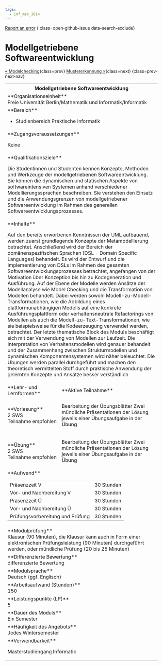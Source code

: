 ```yaml
---
tags:
  - inf_msc_2014
---
```

[Report an error](https://github.com/SGSSGene/FUB-SUP/issues/new?title=Error%20in%20%22Modellgetriebene%20Softwareentwicklung%22&body=There%20seems%20to%20be%20an%20error%20in%20module%20%22Modellgetriebene%20Softwareentwicklung%22%2E%0A%0A%3CDescribe%20here%20a%20slightly%20more%20detailed%20description%20of%20what%20is%20wrong%3E&labels=bug)
{ class=open-github-issue data-search-exclude}

# Modellgetriebene Softwareentwicklung

[« Modelchecking](Modelchecking.md){class=prev}
[Mustererkennung »](Mustererkennung.md){class=next}
{class=prev-next-nav}

<table markdown id="moduledesc">
<tr markdown class="moduledesc_head"><th colspan="2">Modellgetriebene Softwareentwicklung </th></tr>
<tr markdown><td colspan="2">**Organisationseinheit**   <br>Freie Universität Berlin/Mathematik und Informatik/Informatik</td></tr>

<tr markdown><td colspan="2">**Bereich**<br>


- Studienbereich Praktische Informatik

</td></tr>

<tr markdown><td colspan="2">**Zugangsvoraussetzungen** <br>

Keine


</td></tr>
<tr markdown><td colspan="2">**Qualifikationsziele**    <br>

Die Studentinnen und Studenten kennen Konzepte, Methoden und Werkzeuge der
modellgetriebenen Softwareentwicklung. Sie können die dynamischen und
statischen Aspekte von softwareintensiven Systemen anhand verschiedener
Modellierungssprachen beschreiben. Sie verstehen den Einsatz und die
Anwendungsgrenzen von modellgetriebener Softwareentwicklung im Rahmen des
generellen Softwareentwicklungsprozesses.


</td></tr>
<tr markdown><td colspan="2">**Inhalte**                <br>

Auf den bereits erworbenen Kenntnissen der UML aufbauend, werden zuerst
grundlegende Konzepte der Metamodellierung betrachtet. Anschließend wird der
Bereich der domänenspezifischen Sprachen (DSL - Domain Specific Languages)
behandelt. Es wird der Entwurf und die
Implementierung von DSLs im Rahmen des gesamten
Softwareentwicklungsprozesses betrachtet, angefangen von der Motivation
über Konzeption bis hin zu Kodegeneration und Ausführung. Auf der Ebene
der Modelle werden Ansätze der Modellanalyse wie Model Checking und die
Transformation von Modellen behandelt. Dabei werden sowohl
Modell-zu-Modell-Transformationen, wie die Abbildung eines
plattformunabhängigen Modells auf eine konkrete Ausführungsplattform oder
verhaltensneutrale Refactorings von Modellen als auch die
Modell-zu-Text-Transformationen, wie sie beispielsweise für die
Kodeerzeugung verwendet werden, betrachtet. Der letzte thematische Block
des Moduls beschäftigt sich mit der Verwendung von Modellen zur Laufzeit.
Die Interpretation von Verhaltensmodellen wird genauer behandelt und der
Zusammenhang zwischen Strukturmodellen und dynamischen Komponentensystemen
wird näher beleuchtet. Die Übungen werden parallel durchgeführt und machen
den theoretisch vermittelten Stoff durch praktische Anwendung der
gelernten Konzepte und Ansätze besser verständlich.


</td></tr>

<tr markdown><td>**Lehr- und Lernformen**</td><td>**Aktive Teilnahme**</td></tr>
<tr markdown><td> **Vorlesung** <br>2 SWS <br> Teilnahme empfohlen</td><td>

Bearbeitung der Übungsblätter
Zwei mündliche Präsentationen der Lösung jeweils einer Übungsaufgabe in der Übung
</td></tr>
<tr markdown><td> **Übung** <br>2 SWS <br> Teilnahme empfohlen</td><td>

Bearbeitung der Übungsblätter
Zwei mündliche Präsentationen der Lösung jeweils einer Übungsaufgabe in der Übung
</td></tr>
<tr markdown><td colspan="2">**Aufwand**                <br>
<table class="aufwand_table">
<tr><td>Präsenzzeit V</td><td>30 Stunden</td></tr>
<tr><td>Vor- und Nachbereitung V</td><td>30 Stunden</td></tr>
<tr><td>Präsenzzeit Ü</td><td>30 Stunden</td></tr>
<tr><td>Vor- und Nachbereitung Ü</td><td>30 Stunden</td></tr>
<tr><td>Prüfungsvorbereitung und Prüfung</td><td>30 Stunden</td></tr>
</table>

</td></tr>
<tr markdown><td colspan="2">**Modulprüfung**             <br>Klausur (90 Minuten), die Klausur kann auch in Form einer elektronischen
Prüfungsleistung (90 Minuten) durchgeführt werden, oder mündliche Prüfung
(20 bis 25 Minuten)


</td></tr>
<tr markdown><td colspan="2">**Differenzierte Bewertung** <br>differenzierte Bewertung

</td></tr>
<tr markdown><td colspan="2">**Modulsprache**             <br>Deutsch (ggf. Englisch)</td></tr>
<tr markdown><td colspan="2">**Arbeitsaufwand (Stunden)** <br>150</td></tr>
<tr markdown><td colspan="2">**Leistungspunkte (LP)**     <br>5</td></tr>
<tr markdown><td colspan="2">**Dauer des Moduls**         <br>Ein Semester</td></tr>
<tr markdown><td colspan="2">**Häufigkeit des Angebots**  <br>Jedes Wintersemester</td></tr>
<tr markdown><td colspan="2">**Verwendbarkeit**           <br>

Masterstudiengang Informatik


</td></tr>


</table>
